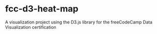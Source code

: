 # fcc-d3-heat-map
 A visualization project using the D3.js library for the freeCodeCamp Data Visualization certification
